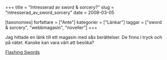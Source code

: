 +++
title = "Intresserad av sword & sorcery?"
slug = "intresserad_av_sword_sorcery"
date = 2008-03-05

[taxonomies]
forfattare = ["Ante"]
kategorier = ["Länkar"]
taggar = ["sword &amp; sorcery", "webbmagasin", "noveller"]
+++

Jag hittade en länk till ett magasin med s&amp;s berättelser. De finns i tryck och på nätet. Kanske kan vara värt att besöka?

<a href="http://flashingswords.sfreader.com/titlepage.asp" title="Flashing Swords">Flashing Swords
</a>
